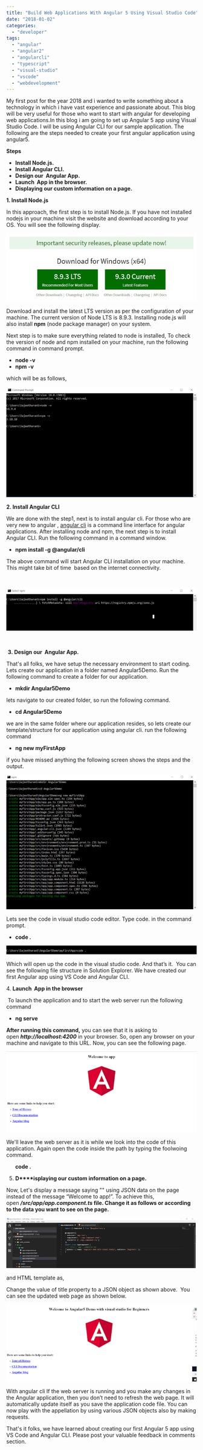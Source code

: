 ```yaml
---
title: "Build Web Applications With Angular 5 Using Visual Studio Code"
date: "2018-01-02"
categories: 
  - "developer"
tags: 
  - "angular"
  - "angular2"
  - "angularcli"
  - "typescript"
  - "visual-studio"
  - "vscode"
  - "webdevelopment"
---
```


My first post for the year 2018 and i wanted to write something about a technology in which i have vast experience and passionate about. This blog will be very useful for those who want to start with angular for developing web applications.In this blog i am going to set up Angular 5 app using Visual Studio Code. I will be using Angular CLI for our sample application. The following are the steps needed to create your first angular application using angular5.

**Steps**

- **Install Node.js.**
- **Install Angular CLI.**
- **Design our  Angular App.**
- **Launch  App in the browser.**
- **Displaying our custom information on a page.**

**1\. Install Node.js**

In this approach, the first step is to install Node.js. If you have not installed nodejs in your machine visit the website and download according to your OS. You will see the following display.

[![](images/02f01-node_install.png)](https://sajeetharan.wordpress.com/wp-content/uploads/2018/01/41db3-node_install.png)

Download and install the latest LTS version as per the configuration of your machine. The current version of Node LTS is 8.9.3. Installing node.js will also install **npm** (node package manager) on your system.

Next step is to make sure everything related to node is installed, To check the version of node and npm installed on your machine, run the following command in command prompt.

- **node -v** 
- **npm -v**

which will be as follows,

[![](images/7eeee-npm.png)](https://sajeetharan.wordpress.com/wp-content/uploads/2018/01/03c00-npm.png)

**2\. Install Angular CLI**

We are done with the step1, next is to install angular cli. For those who are very new to angular , [angular cli](http://ngcli.github.io/) is a command line interface for angular applications. After installing node and npm, the next step is to install Angular CLI. Run the following command in a command window.

- **npm install -g @angular/cli**

The above command will start Angular CLI installation on your machine. This might take bit of time  based on the internet connectivity.

 

[![](images/c45bd-angular.png)](https://sajeetharan.wordpress.com/wp-content/uploads/2018/01/8512a-angular.png)

 

 **3. Design our  Angular App.**

That's all folks, we have setup the necessary environment to start coding. Lets create our application in a folder named Angular5Demo. Run the following command to create a folder for our application.

- **mkdir Angular5Demo**

lets navigate to our created folder, so run the following command.

- **cd Angular5Demo**

we are in the same folder where our application resides, so lets create our template/structure for our application using angular cli. run the following command

- **ng new myFirstApp**

if you have missed anything the following screen shows the steps and the output.

[![](images/98bfe-angular2.png)](https://sajeetharan.wordpress.com/wp-content/uploads/2018/01/6f82b-angular2.png)

Lets see the code in visual studio code editor. Type code. in the command prompt.

- **code .**  

[![](images/82828-2018-01-01_16-37-43.png)](https://sajeetharan.wordpress.com/wp-content/uploads/2018/01/fa118-2018-01-01_16-37-43.png)

Which will open up the code in the visual studio code. And that’s it.  You can see the following file structure in Solution Explorer. We have created our first Angular app using VS Code and Angular CLI.

4. **Launch  App in the browser**

 To launch the application and to start the web server run the following command 

- **ng serve** 

**After running this command,** you can see that it is asking to open _**http://localhost:4200**_ in your browser. So, open any browser on your machine and navigate to this URL. Now, you can see the following page.

[![](images/b7434-demo.png)](https://sajeetharan.wordpress.com/wp-content/uploads/2018/01/8a644-demo.png)

We'll leave the web server as it is while we look into the code of this application. Again open the code inside the path by typing the foolwoing command.

      **code .**

5. **D****isplaying our custom information on a page.**

Now, Let's display a message saying "" using JSON data on the page instead of the message “Welcome to app!”. To achieve this, open **_/src/app/app.component.ts_ file. Change it as follows or according to the data you want to see on the page.**

[![](images/60be5-code-component.png)](https://sajeetharan.wordpress.com/wp-content/uploads/2018/01/3b370-code-component.png)

and HTML template as,

Change the value of title property to a JSON object as shown above.  You can see the updated web page as shown below.

[![](images/3c292-demo2.png)](https://sajeetharan.wordpress.com/wp-content/uploads/2018/01/7ffbb-demo2.png)

With angular cli If the web server is running and you make any changes in the Angular application, then you don’t need to refresh the web page. It will automatically update itself as you save the application code file. You can now play with the appellation by using various JSON objects also by making requests.

That's it folks, we have learned about creating our first Angular 5 app using VS Code and Angular CLI. Please post your valuable feedback in comments section.

